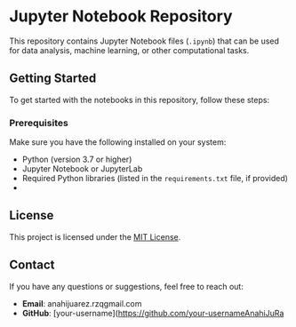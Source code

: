 # Jupyter Notebook Repository  

This repository contains Jupyter Notebook files (`.ipynb`) that can be used for data analysis, machine learning, or other computational tasks.  

## Getting Started  

To get started with the notebooks in this repository, follow these steps:  

### Prerequisites  

Make sure you have the following installed on your system:  
- Python (version 3.7 or higher)  
- Jupyter Notebook or JupyterLab  
- Required Python libraries (listed in the `requirements.txt` file, if provided)
- 
## License  

This project is licensed under the [MIT License](LICENSE).  

## Contact  

If you have any questions or suggestions, feel free to reach out:  
- **Email**: anahijuarez.rzqgmail.com 
- **GitHub**: [your-username](https://github.com/your-usernameAnahiJuRa
